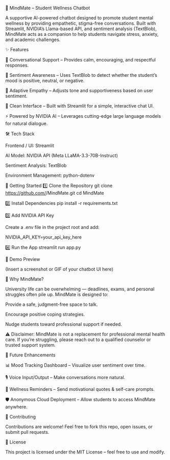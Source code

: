 🧠 MindMate – Student Wellness Chatbot

A supportive AI-powered chatbot designed to promote student mental wellness by providing empathetic, stigma-free conversations. Built with Streamlit, NVIDIA’s Llama-based API, and sentiment analysis (TextBlob), MindMate acts as a companion to help students navigate stress, anxiety, and academic challenges.

✨ Features

💬 Conversational Support – Provides calm, encouraging, and respectful responses.

🧾 Sentiment Awareness – Uses TextBlob to detect whether the student’s mood is positive, neutral, or negative.

🤝 Adaptive Empathy – Adjusts tone and supportiveness based on user sentiment.

🎨 Clean Interface – Built with Streamlit for a simple, interactive chat UI.

⚡ Powered by NVIDIA AI – Leverages cutting-edge large language models for natural dialogue.

🛠️ Tech Stack

Frontend / UI: Streamlit

AI Model: NVIDIA API (Meta LLaMA-3.3-70B-Instruct)

Sentiment Analysis: TextBlob

Environment Management: python-dotenv

🚀 Getting Started
1️⃣ Clone the Repository
git clone https://github.com/<your-username>/MindMate.git
cd MindMate

2️⃣ Install Dependencies
pip install -r requirements.txt

3️⃣ Add NVIDIA API Key

Create a .env file in the project root and add:

NVIDIA_API_KEY=your_api_key_here

4️⃣ Run the App
streamlit run app.py

📸 Demo Preview

(Insert a screenshot or GIF of your chatbot UI here)

🤔 Why MindMate?

University life can be overwhelming — deadlines, exams, and personal struggles often pile up. MindMate is designed to:

Provide a safe, judgment-free space to talk.

Encourage positive coping strategies.

Nudge students toward professional support if needed.

⚠️ Disclaimer: MindMate is not a replacement for professional mental health care. If you’re struggling, please reach out to a qualified counselor or trusted support system.

🌱 Future Enhancements

📊 Mood Tracking Dashboard – Visualize user sentiment over time.

🎙️ Voice Input/Output – Make conversations more natural.

🔔 Wellness Reminders – Send motivational quotes & self-care prompts.

🛡️ Anonymous Cloud Deployment – Allow students to access MindMate anywhere.

🤝 Contributing

Contributions are welcome! Feel free to fork this repo, open issues, or submit pull requests.

📄 License

This project is licensed under the MIT License – feel free to use and modify.

